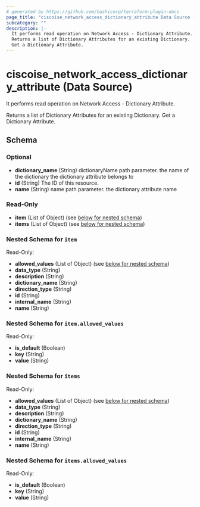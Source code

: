```yaml
---
# generated by https://github.com/hashicorp/terraform-plugin-docs
page_title: "ciscoise_network_access_dictionary_attribute Data Source - terraform-provider-ciscoise"
subcategory: ""
description: |-
  It performs read operation on Network Access - Dictionary Attribute.
  Returns a list of Dictionary Attributes for an existing Dictionary.
  Get a Dictionary Attribute.
---
```


# ciscoise_network_access_dictionary_attribute (Data Source)

It performs read operation on Network Access - Dictionary Attribute.

Returns a list of Dictionary Attributes for an existing Dictionary.
Get a Dictionary Attribute.



<!-- schema generated by tfplugindocs -->
## Schema

### Optional

- **dictionary_name** (String) dictionaryName path parameter. the name of the dictionary the dictionary attribute belongs to
- **id** (String) The ID of this resource.
- **name** (String) name path parameter. the dictionary attribute name

### Read-Only

- **item** (List of Object) (see [below for nested schema](#nestedatt--item))
- **items** (List of Object) (see [below for nested schema](#nestedatt--items))

<a id="nestedatt--item"></a>
### Nested Schema for `item`

Read-Only:

- **allowed_values** (List of Object) (see [below for nested schema](#nestedobjatt--item--allowed_values))
- **data_type** (String)
- **description** (String)
- **dictionary_name** (String)
- **direction_type** (String)
- **id** (String)
- **internal_name** (String)
- **name** (String)

<a id="nestedobjatt--item--allowed_values"></a>
### Nested Schema for `item.allowed_values`

Read-Only:

- **is_default** (Boolean)
- **key** (String)
- **value** (String)



<a id="nestedatt--items"></a>
### Nested Schema for `items`

Read-Only:

- **allowed_values** (List of Object) (see [below for nested schema](#nestedobjatt--items--allowed_values))
- **data_type** (String)
- **description** (String)
- **dictionary_name** (String)
- **direction_type** (String)
- **id** (String)
- **internal_name** (String)
- **name** (String)

<a id="nestedobjatt--items--allowed_values"></a>
### Nested Schema for `items.allowed_values`

Read-Only:

- **is_default** (Boolean)
- **key** (String)
- **value** (String)


